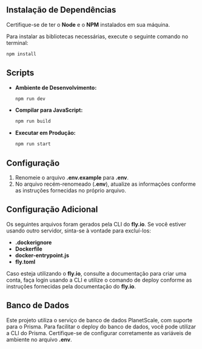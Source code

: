 ## Instalação de Dependências

Certifique-se de ter o **Node** e o **NPM** instalados em sua máquina.

Para instalar as bibliotecas necessárias, execute o seguinte comando no terminal:

```bash
npm install
```

## Scripts

- **Ambiente de Desenvolvimento:**
  ```bash
  npm run dev
  ```

- **Compilar para JavaScript:**
  ```bash
  npm run build
  ```

- **Executar em Produção:**
  ```bash
  npm run start
  ```

## Configuração

1. Renomeie o arquivo **.env.example** para **.env**.
2. No arquivo recém-renomeado (**.env**), atualize as informações conforme as instruções fornecidas no próprio arquivo.

## Configuração Adicional

Os seguintes arquivos foram gerados pela CLI do **fly.io**. Se você estiver usando outro servidor, sinta-se à vontade para excluí-los:

- **.dockerignore**
- **Dockerfile**
- **docker-entrypoint.js**
- **fly.toml**

Caso esteja utilizando o **fly.io**, consulte a documentação para criar uma conta, faça login usando a CLI e utilize o comando de deploy conforme as instruções fornecidas pela documentação do **fly.io**.

## Banco de Dados

Este projeto utiliza o serviço de banco de dados PlanetScale, com suporte para o Prisma. Para facilitar o deploy do banco de dados, você pode utilizar a CLI do Prisma. Certifique-se de configurar corretamente as variáveis de ambiente no arquivo **.env**.
